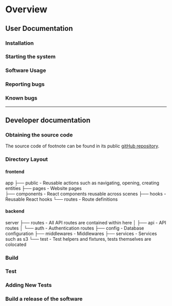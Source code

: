 # Overview

## User Documentation

### Installation

### Starting the system

### Software Usage

### Reporting bugs

### Known bugs

---

## Developer documentation

### Obtaining the source code

The source code of footnote can be found in its public [gitHub repository](https://github.com/miahuynhh/footnote).

### Directory Layout

#### frontend

app
├── public - Reusable actions such as navigating, opening, creating entities
├── pages - Website pages  
├── components - React components reusable across scenes
├── hooks - Reusable React hooks
└── routes - Route definitions

#### backend

server
├── routes - All API routes are contained within here
│ ├── api - API routes
│ └── auth - Authentication routes
├── config - Database configuration
├── middlewares - Middlewares
├── services - Services such as s3
└── test - Test helpers and fixtures, tests themselves are colocated

### Build

### Test

### Adding New Tests

### Build a release of the software
